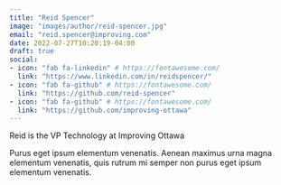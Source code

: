 ```yaml
---
title: "Reid Spencer"
image: "images/author/reid-spencer.jpg"
email: "reid.spencer@improving.com"
date: 2022-07-27T10:20:19-04:00
draft: true
social:
- icon: "fab fa-linkedin" # https://fontawesome.com/
  link: "https://www.linkedin.com/in/reidspencer/"
- icon: "fab fa-github" # https://fontawesome.com/
  link: "https://github.com/reid-spencer"
- icon: "fab fa-github" # https://fontawesome.com/
  link: "https://github.com/improving-ottawa"
---
```


Reid is the VP Technology at Improving Ottawa

Purus eget ipsum elementum venenatis. Aenean maximus urna magna elementum venenatis, quis rutrum mi semper non purus eget ipsum elementum venenatis.